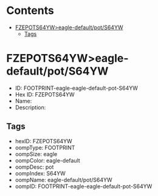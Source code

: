 



Contents
========

* [FZEPOTS64YW>eagle-default/pot/S64YW](#fzepots64yweagle-defaultpots64yw)
	* [Tags](#tags)

# FZEPOTS64YW>eagle-default/pot/S64YW

- ID: FOOTPRINT-eagle-eagle-default-pot-S64YW
- Hex ID: FZEPOTS64YW
- Name: 
- Description: 

## Tags

- hexID: FZEPOTS64YW
- oompType: FOOTPRINT
- oompSize: eagle
- oompColor: eagle-default
- oompDesc: pot
- oompIndex: S64YW
- oompName: eagle-default/pot/S64YW
- oompID: FOOTPRINT-eagle-eagle-default-pot-S64YW
